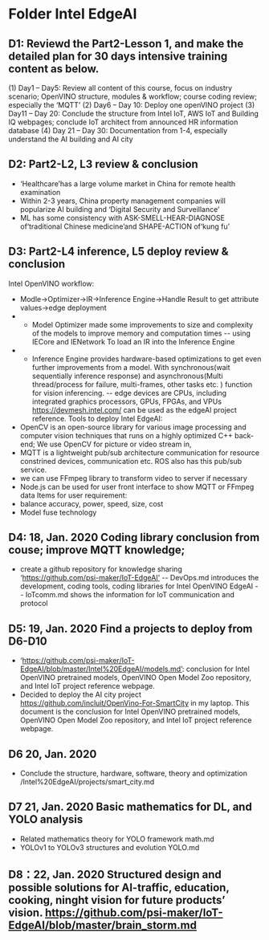 # Folder Intel EdgeAI
## D1: Reviewd the Part2-Lesson 1, and make the detailed plan for 30 days intensive training content as below.
(1) Day1 – Day5: Review all content of this course, focus on industry scenario; OpenVINO structure, modules & workflow; course coding review; especially the ‘MQTT’
(2) Day6 – Day 10: Deploy one openVINO project 
(3) Day11 – Day 20: Conclude the structure from Intel IoT, AWS IoT and Building IQ webpages; conclude IoT architect from announced HR information database
(4) Day 21 – Day 30: Documentation from 1-4, especially understand the AI building and AI city

## D2: Part2-L2, L3 review & conclusion
- ‘Healthcare’has a large volume market in China for remote health examination
-  Within 2-3 years, China property management companies will popularize AI building and ‘Digital Security and Surveillance’
- ML has some consistency with ASK-SMELL-HEAR-DIAGNOSE of‘traditional Chinese medicine’and SHAPE-ACTION of‘kung fu’

## D3: Part2-L4 inference, L5 deploy review & conclusion
Intel OpenVINO workflow:
- Modle->Optimizer->IR->Inference Engine->Handle Result to get attribute values->edge deployment
- - Model Optimizer made some improvements to size and complexity of the models to improve memory and computation times
-- using IECore and IENetwork To load an IR into the Inference Engine
- - Inference Engine provides hardware-based optimizations to get even further improvements from a model. With synchronous(wait sequentially inference response) and asynchronous(Multi thread/process for failure, multi-frames, other tasks etc. ) function for vision inferencing.
-- edge devices are CPUs, including integrated graphics processors, GPUs, FPGAs, and VPUs
https://devmesh.intel.com/ can be used as the edgeAI project reference.
Tools to deploy Intel EdgeAI:
- OpenCV is an open-source library for various image processing and computer vision techniques that runs on a highly optimized C++ back-end; We use OpenCV for picture or video stream in,
- MQTT is a lightweight pub/sub architecture communication for resource constrined devices, communication etc. ROS also has this pub/sub service.
- we can use  FFmpeg library to transform video to server if necessary
- Node.js can be used for user front interface to show MQTT or FFmpeg data
Items for user requirement:
- balance accuracy, power, speed, size, cost
- Model fuse technology
## D4: 18, Jan. 2020 Coding library conclusion from couse; improve MQTT knowledge; 
- create a github repository for knowledge sharing ‘https://github.com/psi-maker/IoT-EdgeAI’
-- DevOps.md introduces the development, coding tools, coding libraries for Intel OpenVINO EdgeAI
-- IoTcomm.md shows the information for IoT communication and protocol

## D5: 19, Jan. 2020 Find a projects to deploy from D6-D10
+ ‘https://github.com/psi-maker/IoT-EdgeAI/blob/master/Intel%20EdgeAI/models.md’: conclusion for Intel OpenVINO pretrained models, OpenVINO Open Model Zoo repository, and Intel IoT project reference webpage.
+ Decided to deploy the AI city project https://github.com/incluit/OpenVino-For-SmartCity in my laptop.
This document is the conclusion for Intel OpenVINO pretrained models, OpenVINO Open Model Zoo repository, and Intel IoT project reference webpage.  

## D6 20, Jan. 2020 
+ Conclude the structure, hardware, software, theory and optimization /Intel%20EdgeAI/projects/smart_city.md

## D7 21, Jan. 2020 Basic mathematics for DL, and YOLO analysis 
+ Related mathematics theory for YOLO framework math.md
+ YOLOv1 to YOLOv3 structures and evolution YOLO.md

## D8：22, Jan. 2020 Structured design and possible solutions for AI-traffic, education, cooking, ninght vision for future products’ vision. https://github.com/psi-maker/IoT-EdgeAI/blob/master/brain_storm.md

